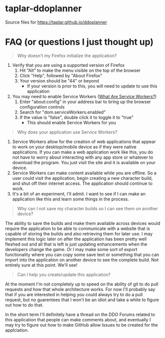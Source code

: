 # taplar-ddoplanner
Source files for https://taplar.github.io/ddoplanner

# FAQ (or questions I just thought up)

> Why doesn't my Firefox initialize the application?
1. Verify that you are using a supported version of Firefox
    1. Hit "Alt" to make the menu visible on the top of the browser
    1. Click "Help", followed by "About Firefox"
    1. Your version should be "44" or beyond
        * If your version is prior to this, you will need to update to use this application
1. You may need to enable Service Workers (<a href="https://developers.google.com/web/fundamentals/primers/service-workers/" target="_new">What Are Service Workers?</a>)
    1. Enter "about:config" in your address bar to bring up the browser configuration controls
    1. Search for "dom.serviceWorkers.enabled"
    1. If the value is "false", double click it to toggle it to "true"
        * This should enable Service Workers for you

> Why does your application use Service Workers?

1. Service Workers allow for the creation of web applications that appear to work on your desktop/mobile device as if they were native applications.  If you can make a web application work like this, you do not have to worry about interacting with any app store or whatever to download the program.  You just visit the site and it is available on your device.
1. Service Workers can make content available while you are offline.  So a user could visit the application, begin creating a new character build, and shut off their internet access.  The application should continue to work.
1. It's a bit of an experiment, I'll admit.  I want to see if I can make an application like this and learn some things in the process.

> Why can I not save my character builds so I can see them on another device?

The ability to save the builds and make them available across devices would require the application to be able to communicate with a website that is capable of storing the builds and also retrieving them for later use.  I may implement this logic later on after the application has been pretty well fleshed out and all that is left is just updating enhancements when the developers change the game.  Or I may make some sort of export functionality where you can copy some save text or something that you can import into the application on another device to see the complete build.  Not entirely sure at this point.  We'll see!

> Can I help you create/update this application?

At the moment I'm not completely up to speed on the ability of git to do pull requests and how that whole architecture works.  For now I'll probably say that if you are interested in helping you could always try to do a pull request, but no guarentees that I won't be an idiot and take a while to figure out how to do that.

In the short term I'll definitely have a thread on the DDO Forums related to this application that people can make comments about, and eventually I may try to figure out how to make GitHub allow Issues to be created for the applciation.